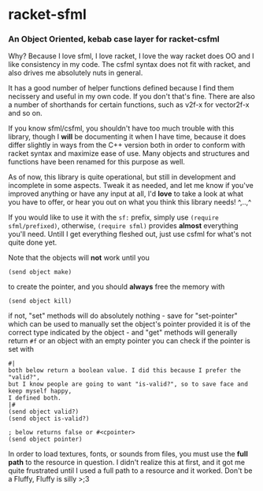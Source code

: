# racket-sfml 
### An Object Oriented, kebab case layer for racket-csfml

Why? Because I love sfml, I love racket, I love the way racket does OO and I like consistency
in my code. The csfml syntax does not fit with racket, and also drives me absolutely nuts in general.

It has a good number of helper functions defined because I find them necissery and useful in my own code. If you don't that's fine.
There are also a number of shorthands for certain functions, such as v2f-x for vector2f-x and so on.

If you know sfml/csfml, you shouldn't have too much trouble with this library, though I 
**will** be documenting it when I have time, because it does differ slightly in ways from the C++ version both in
order to conform with racket syntax and maximize ease of use. Many objects and structures and functions have been
renamed for this purpose as well.

As of now, this library is quite operational, but still in development and incomplete in some aspects. Tweak it as needed,
and let me know if you've improved anything or have any input at all, I'd **love** to take a look at what you have to offer,
or hear you out on what you think this library needs! ^,..,^

If you would like to use it with the `sf:` prefix, simply use `(require sfml/prefixed)`, otherwise, `(require sfml)` provides **almost** everything
you'll need. Untill I get everything fleshed out, just use csfml for what's not quite done yet.

Note that the objects will **not** work until you 
```racket
(send object make)
``` 
to create the pointer, and you should **always** free the memory with 
```racket
(send object kill)
```

if not, "set" methods will do absolutely nothing - save for "set-pointer" which can be used to manually set the object's pointer provided it is of the correct type indicated by the object - and "get" methods will generally return `#f` or an object with an empty pointer
you can check if the pointer is set with
```racket
#|
both below return a boolean value. I did this because I prefer the "valid?", 
but I know people are going to want "is-valid?", so to save face and keep myself happy,
I defined both.
|#
(send object valid?)
(send object is-valid?)

; below returns false or #<cpointer>
(send object pointer)
```
In order to load textures, fonts, or sounds from files, you must use the **full path** to the resource in question. I didn't realize this at first, and it got me quite frustrated until I used a full path to a resource and it worked. Don't be a Fluffy, Fluffy is silly >;3
